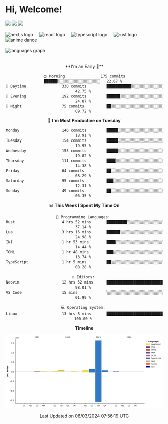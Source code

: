 <div align="center">
  <h1 align="left">
    Hi, Welcome!
  </h1>
  <div align="left">
    <div>
      <img src="https://img.shields.io/github/followers/kraken-afk.svg?style=social&label=Follow&maxAge=2592000" />
      <a href="https://twitter.com/trshppl">
        <img src="https://img.shields.io/twitter/follow/trshppl" />
      </a>
      <a href="https://nv-me.vercel.app">
        <img src="https://img.shields.io/badge/visit-my_site-blue" />
      </a>
    </div>
    <br />
    <div>
      <img src="https://skillicons.dev/icons?i=nextjs" height="40" alt="nextjs logo" />
      <img width="12" />
      <img src="https://skillicons.dev/icons?i=react" height="40" alt="react logo" />
      <img width="12" />
      <img src="https://skillicons.dev/icons?i=ts" height="40" alt="typescript logo" />
      <img width="12" />
      <img src="https://skillicons.dev/icons?i=rust" height="40" alt="rust logo" />
      <img src="https://media.tenor.com/sbvSVkB_hq8AAAAi/anime-dens.gif" alt="anime dance" height="40" />
    </div>
    <br />
    <div>
      <img src="https://github-readme-stats.vercel.app/api/top-langs?username=kraken-afk&locale=en&hide_title=false&layout=compact&card_width=320&langs_count=6&theme=rose_pine&hide_border=true&order=2" height="150" alt="languages graph" />
    </div>
  </div>
  <br />
  <br/>
  <!--START_SECTION:waka-->
**I'm an Early 🐤** 

```text
🌞 Morning                175 commits         ██████░░░░░░░░░░░░░░░░░░░   22.67 % 
🌆 Daytime                330 commits         ███████████░░░░░░░░░░░░░░   42.75 % 
🌃 Evening                192 commits         ██████░░░░░░░░░░░░░░░░░░░   24.87 % 
🌙 Night                  75 commits          ██░░░░░░░░░░░░░░░░░░░░░░░   09.72 % 
```
📅 **I'm Most Productive on Tuesday** 

```text
Monday                   146 commits         █████░░░░░░░░░░░░░░░░░░░░   18.91 % 
Tuesday                  154 commits         █████░░░░░░░░░░░░░░░░░░░░   19.95 % 
Wednesday                153 commits         █████░░░░░░░░░░░░░░░░░░░░   19.82 % 
Thursday                 111 commits         ████░░░░░░░░░░░░░░░░░░░░░   14.38 % 
Friday                   64 commits          ██░░░░░░░░░░░░░░░░░░░░░░░   08.29 % 
Saturday                 95 commits          ███░░░░░░░░░░░░░░░░░░░░░░   12.31 % 
Sunday                   49 commits          ██░░░░░░░░░░░░░░░░░░░░░░░   06.35 % 
```


📊 **This Week I Spent My Time On** 

```text
💬 Programming Languages: 
Rust                     4 hrs 52 mins       █████████░░░░░░░░░░░░░░░░   37.14 % 
Lua                      3 hrs 16 mins       ██████░░░░░░░░░░░░░░░░░░░   24.98 % 
INI                      1 hr 53 mins        ████░░░░░░░░░░░░░░░░░░░░░   14.44 % 
TOML                     1 hr 48 mins        ███░░░░░░░░░░░░░░░░░░░░░░   13.74 % 
TypeScript               1 hr 5 mins         ██░░░░░░░░░░░░░░░░░░░░░░░   08.28 % 

🔥 Editors: 
Neovim                   12 hrs 52 mins      █████████████████████████   98.01 % 
VS Code                  15 mins             ░░░░░░░░░░░░░░░░░░░░░░░░░   01.99 % 

💻 Operating System: 
Linux                    13 hrs 8 mins       █████████████████████████   100.00 % 
```

**Timeline**

![Lines of Code chart](https://raw.githubusercontent.com/kraken-afk/kraken-afk/main/assets/bar_graph.png)


 Last Updated on 06/03/2024 07:56:19 UTC
<!--END_SECTION:waka-->
</div>
<br />